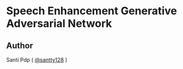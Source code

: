 # Speech Enhancement Generative Adversarial Network

## Author

Santi Pdp ( [@santty128](https://twitter.com/santty128) )
